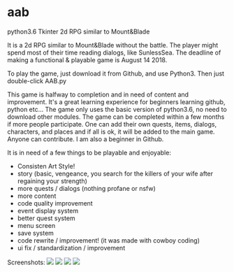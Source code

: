 # aab
python3.6 Tkinter 2d RPG similar to Mount&amp;Blade

It is a 2d RPG similar to Mount&Blade without the battle. The player might spend most of their time reading dialogs, like SunlessSea. The deadline of making a functional & playable game is August 14 2018.

To play the game, just download it from Github, and use Python3. Then just double-click AAB.py

This game is halfway to completion and in need of content and improvement. It's a great learning experience for beginners learning github, python etc... The game only uses the basic version of python3.6, no need to download other modules. The game can be completed within a few months if more people participate. One can add their own quests, items, dialogs, characters, and places and if all is ok, it will be added to the main game. Anyone can contribute. I am also a beginner in Github.


It is in need of a few things to be playable and enjoyable:
- Consisten Art Style!
- story (basic, vengeance, you search for the killers of your wife after regaining your strength)
- more quests / dialogs (nothing profane or nsfw)
- more content
- code quality improvement
- event display system
- better quest system
- menu screen
- save system
- code rewrite / improvement! (it was made with cowboy coding)
- ui fix / standardization / improvement


Screenshots:
![](https://i.imgur.com/tKmWdIa.png)
![](https://i.imgur.com/tzhqThp.png)
![](https://i.imgur.com/H4Mu2s6.png)
![](https://i.imgur.com/Osn1WUa.png)

